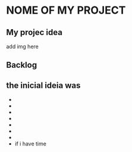 # NOME OF MY PROJECT

## My projec idea

add img here

## Backlog

## the inicial ideia was

-
-
-
-
-
-
-
- if i have time
